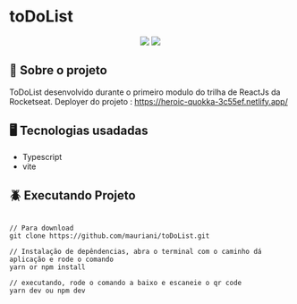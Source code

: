 # toDoList


<div align="center">
  <img src="https://user-images.githubusercontent.com/32397288/182157883-dcd4707e-9690-4dc8-995d-de6601b55d42.PNG">
  <img src="https://user-images.githubusercontent.com/32397288/182157886-6549dcff-ae68-44a3-9b26-4f1298bd2d32.PNG">
</div>


## 🚀 Sobre o projeto

ToDoList desenvolvido durante o primeiro modulo do trilha de ReactJs da Rocketseat.
Deployer do projeto : https://heroic-quokka-3c55ef.netlify.app/

## 🖥️ Tecnologias usadadas

- Typescript
- vite

## 🪲 Executando Projeto

```

// Para download 
git clone https://github.com/mauriani/toDoList.git

// Instalação de depêndencias, abra o terminal com o caminho dá aplicação e rode o comando
yarn or npm install

// executando, rode o comando a baixo e escaneie o qr code
yarn dev ou npm dev

```
